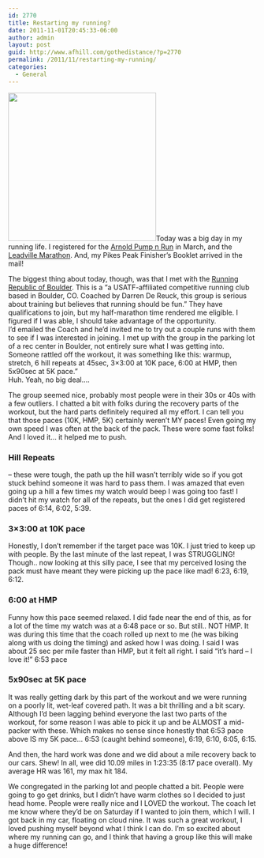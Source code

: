 ```yaml
---
id: 2770
title: Restarting my running?
date: 2011-11-01T20:45:33-06:00
author: admin
layout: post
guid: http://www.afhill.com/gothedistance/?p=2770
permalink: /2011/11/restarting-my-running/
categories:
  - General
---
```

[<img src="http://www.afhill.com/gothedistance/wp-content/uploads/2011/11/LTS-300x300.jpg" alt="" title="LTS" width="300" height="300" class="alignright size-medium wp-image-2772" />](http://www.afhill.com/gothedistance/wp-content/uploads/2011/11/LTS.jpg)Today was a big day in my running life. I registered for the [Arnold Pump n Run](http://www.arnoldsportsfestival.com/home/sports-and-events/pump-and-run.html) in March, and the [Leadville Marathon](http://www.leadvilleraceseries.com/page/show/311972-leadville-trail-marathon). And, my Pikes Peak Finisher&#8217;s Booklet arrived in the mail!

The biggest thing about today, though, was that I met with the [Running Republic of Boulder](http://runningrepublic.com/). This is a &#8220;a USATF-affiliated competitive running club based in Boulder, CO. Coached by Darren De Reuck, this group is serious about training but believes that running should be fun.&#8221; They have qualifications to join, but my half-marathon time rendered me eligible. I figured if I was able, I should take advantage of the opportunity.  
I&#8217;d emailed the Coach and he&#8217;d invited me to try out a couple runs with them to see if I was interested in joining. I met up with the group in the parking lot of a rec center in Boulder, not entirely sure what I was getting into. Someone rattled off the workout, it was something like this: warmup, stretch, 6 hill repeats at 45sec, 3&#215;3:00 at 10K pace, 6:00 at HMP, then 5x90sec at 5K pace.&#8221;  
Huh. Yeah, no big deal&#8230;.

The group seemed nice, probably most people were in their 30s or 40s with a few outliers. I chatted a bit with folks during the recovery parts of the workout, but the hard parts definitely required all my effort. I can tell you that those paces (10K, HMP, 5K) certainly weren&#8217;t MY paces! Even going my own speed I was often at the back of the pack. These were some fast folks! And I loved it&#8230; it helped me to push. 

### Hill Repeats

&#8211; these were tough, the path up the hill wasn&#8217;t terribly wide so if you got stuck behind someone it was hard to pass them. I was amazed that even going up a hill a few times my watch would beep I was going too fast! I didn&#8217;t hit my watch for all of the repeats, but the ones I did get registered paces of 6:14, 6:02, 5:39. 

### 3&#215;3:00 at 10K pace

Honestly, I don&#8217;t remember if the target pace was 10K. I just tried to keep up with people. By the last minute of the last repeat, I was STRUGGLING! Though.. now looking at this silly pace, I see that my perceived losing the pack must have meant they were picking up the pace like mad! 6:23, 6:19, 6:12.

### 6:00 at HMP

Funny how this pace seemed relaxed. I did fade near the end of this, as for a lot of the time my watch was at a 6:48 pace or so. But still.. NOT HMP. It was during this time that the coach rolled up next to me (he was biking along with us doing the timing) and asked how I was doing. I said I was about 25 sec per mile faster than HMP, but it felt all right. I said &#8220;it&#8217;s hard &#8211; I love it!&#8221; 6:53 pace

### 5x90sec at 5K pace

It was really getting dark by this part of the workout and we were running on a poorly lit, wet-leaf covered path. It was a bit thrilling and a bit scary. Although I&#8217;d been lagging behind everyone the last two parts of the workout, for some reason I was able to pick it up and be ALMOST a mid-packer with these. Which makes no sense since honestly that 6:53 pace above IS my 5K pace&#8230; 6:53 (caught behind someone), 6:19, 6:10, 6:05, 6:15.

And then, the hard work was done and we did about a mile recovery back to our cars. Shew! In all, wee did 10.09 miles in 1:23:35 (8:17 pace overall). My average HR was 161, my max hit 184.

We congregated in the parking lot and people chatted a bit. People were going to go get drinks, but I didn&#8217;t have warm clothes so I decided to just head home. People were really nice and I LOVED the workout. The coach let me know where they&#8217;d be on Saturday if I wanted to join them, which I will. I got back in my car, floating on cloud nine. It was such a great workout, I loved pushing myself beyond what I think I can do. I&#8217;m so excited about where my running can go, and I think that having a group like this will make a huge difference!